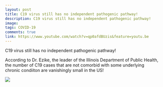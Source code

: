 ```yaml
---
layout: post
title: C19 virus still has no independent pathogenic pathway!
description: C19 virus still has no independent pathogenic pathway!
image: 
tags: COVID-19
comments: true
link: https://www.youtube.com/watch?v=qp0afdBUzis&feature=youtu.be
---
```

C19 virus still has no independent pathogenic pathway!

According to Dr. Ezike, the leader of the Illinois Department of Public
Health, the number of C19 cases that are not comorbid with some
underlying chronic condiiton are vanishingly small in the US!

![](https://lh4.googleusercontent.com/K3ucX7R0pzRu8fbXw_lVXBvvbBDwXWHJlcizjtmoUdEYm-kdl_Ux7BkmfAyYWpgfkFVcj6_yjw=w1280)
